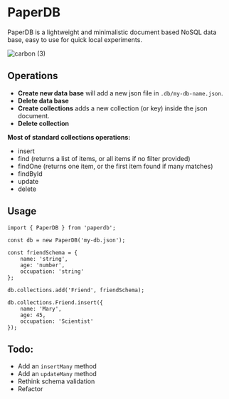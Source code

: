 # PaperDB

PaperDB is a lightweight and minimalistic document based NoSQL data base, easy to use for quick local experiments. 

![carbon (3)](https://github.com/user-attachments/assets/cbb59288-f5ca-4ce0-9e1a-10a7ab16210a)


## Operations 

- **Create new data base** will add a new json file in `.db/my-db-name.json`.
- **Delete data base**
- **Create collections** adds a new collection (or key) inside the json document.
- **Delete collection**

**Most of standard collections operations:** 

- insert
- find (returns a list of items, or all items if no filter provided)
- findOne (returns one item, or the first item found if many matches)
- findById
- update
- delete

## Usage

```
import { PaperDB } from 'paperdb';

const db = new PaperDB('my-db.json');

const friendSchema = {
    name: 'string',
    age: 'number',
    occupation: 'string'
};

db.collections.add('Friend', friendSchema);

db.collections.Friend.insert({
    name: 'Mary',
    age: 45,
    occupation: 'Scientist'
});
```

## Todo:

- Add an `insertMany` method
- Add an `updateMany` method
- Rethink schema validation
- Refactor
